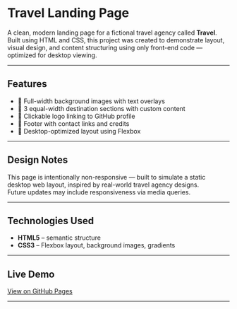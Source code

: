 # Travel Landing Page

A clean, modern landing page for a fictional travel agency called **Travel**. Built using HTML and CSS, this project was created to demonstrate layout, visual design, and content structuring using only front-end code — optimized for desktop viewing.

---

## Features

- 🔹 Full-width background images with text overlays
- 🔹 3 equal-width destination sections with custom content
- 🔹 Clickable logo linking to GitHub profile
- 🔹 Footer with contact links and credits
- 🔹 Desktop-optimized layout using Flexbox

---

## Design Notes

This page is intentionally non-responsive — built to simulate a static desktop web layout, inspired by real-world travel agency designs.  
Future updates may include responsiveness via media queries.

---

## Technologies Used

- **HTML5** – semantic structure
- **CSS3** – Flexbox layout, background images, gradients

---

## Live Demo

[View on GitHub Pages](https://MuhuliseniM.github.io/TravelAgency_landing-page/) 

---
##

